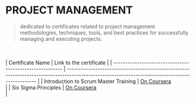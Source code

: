 # PROJECT MANAGEMENT
> dedicated to certificates related to project management methodologies, techniques, tools, 
> and best practices for successfully managing and executing projects.


<br /><br />
| Certificate Name                                          | Link to the certificate                                                                                                                         |
| --------------------------------------------------------  | ----------------------------------------------------------------------------------------------------------------------------------------------- |
| Introduction to Scrum Master Training | [On Coursera](https://www.coursera.org/account/accomplishments/certificate/DPM29XG98ZAN) <br /> |
| Six Sigma Principles | [On Coursera](https://www.coursera.org/account/accomplishments/certificate/MWLUV9UMJ8H7) <br /> |
